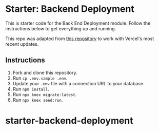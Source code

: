 # Starter: Backend Deployment

This is starter code for the Back End Deployment module. Follow the instructions below to get everything up and running.

This repo was adapted from [this repository](https://github.com/Thinkful-Ed/starter-back-end-deployment) to work with Vercel's most recent updates.

## Instructions

1. Fork and clone this repository.
1. Run `cp .env.sample .env`.
1. Update your `.env` file with a connection URL to your database.
1. Run `npm install`.
1. Run `npx knex migrate:latest`.
1. Run `npx knex seed:run`.
# starter-backend-deployment
